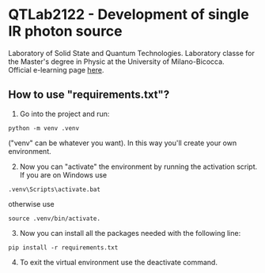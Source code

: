 # QTLab2122 - Development of single IR photon source 
Laboratory of Solid State and Quantum Technologies.
Laboratory classe for the Master's degree in Physic at the University of Milano-Bicocca.  
Official e-learning page [here](https://elearning.unimib.it/course/view.php?id=39139).

## How to use "requirements.txt"?
1. Go into the project and run:
```
python -m venv .venv
```
("venv" can be whatever you want). In this way you'll create your own environment.

2. Now you can "activate" the environment by running the activation script.
If you are on Windows use 
```
.venv\Scripts\activate.bat
```
otherwise use 
```
source .venv/bin/activate.
```
3. Now you can install all the packages needed with the following line:
```
pip install -r requirements.txt
```
4. To exit the virtual environment use the deactivate command.
